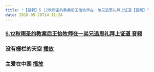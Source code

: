 ```yaml
---
title: "【最新】5.12秋雨圣约教案后王怡牧师在一弟兄追思礼拜上证道【音频】"
date: 2018-05-20T14:11:24
---
```


### [5.12秋雨圣约教案后王怡牧师在一弟兄追思礼拜上证道 音频](https://yadi.sk/d/3sKKnlhl3WEZJk)

### 没有栅栏的天空  [播放](https://yadi.sk/d/HsAfktd93Waqyq)

### 主爱在中国  [播放](https://yadi.sk/d/PDANz_jD3War82)
